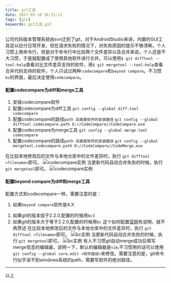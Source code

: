 ```yaml
---
title: git工具
date: 2017-05-10 16:51:11
tags: [git]
keywords: git工具,git
---
```

公司代码版本管理系统由svn迁到了git，对于AndroidStudio来讲，内置的GUI工具足以应付日常开发，但在请求失败的情况下，对失败原因的提示不够清晰。个人习惯上用命令行，但是对于命令行中比较两个文件差异以及合并来说，个人还是不大习惯，于是就配置成了使用其他软件进行合并。可以使用`$ git difftool --tool-help`查看对比文件差异支持的软件，用`$ git mergetool --tool-help`查看合并代码支持的软件，个人只试过两种:`codecompare`和`beyond compare`。不习惯`bc`的界面，最后决定使用`codecompare`。
<!--more-->
#### 配置codecompare为diff和merge工具
1. 安装codecompare软件
2. 配置codecompare为diff工具
	`git config --global diff.tool codecompare`
3. 配置codecompare的路径`path 后面是软件的安装路径`
	`git config --global difftool.codecompare.path D://CodeCompare//CodeCompare.exe`
4. 配置codecompare为merge工具
	`git config --global merge.tool codecompare`
5. 配置codecompare的路径`path 后面是软件的安装路径`
	`git config --global mergetool.codecompare.path D://CodeCompare//CodeMerge.exe`
	
在比较本地修改后的文件与本地仓库中的文件差异时，执行 `git difftool <filename>`即可。
![codecompare实例](/image/git/git_diff_tool_codecompare.png)
当更新代码自动合并失败的时候，执行 `git mergetool`即可。
![codecompare实例](/image/git/git_merge_tool_codecompare.png)

#### 配置beyond compare为diff和merge工具
配置方式和codecompare一样，需要注意的是：
1. 如果`beyond compare`软件是4.X
  1) 如果git的版本低于2.2.0,配置的时候用`bc3`
  2) 如果git的版本大于等于2.2.0,配置的时候用`bc`
这个如何配置<a href="http://www.scootersoftware.com/support.php?zz=kb_vcs#gitwindows">官网</a>有说明，就不再赘述
在比较本地修改后的文件与本地仓库中的文件差异时，执行 `git difftool <filename>`即可。
![bc实例](/image/git/git_diff_tool_bc.png)
当更新代码自动合并失败的时候，执行 `git mergetool`即可。
![bc实例](/image/git/git_merge_tool_bc.png)
有人不习惯git自动merge成功后填写merge信息的编辑器，说明一下，默认的编辑器是`vim`,不习惯用的话可以使用 `git config --global core.edit <软件路径>`来修改。需要注意的是，git命令行似乎读不到windows系统的path，需要写软件的绝对路径。
----
以上